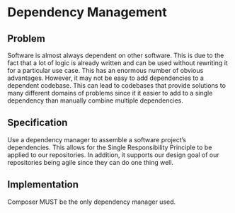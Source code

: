 # Dependency Management
## Problem
Software is almost always dependent on other software.  This is due to the fact that a lot of logic is already written and can be used without rewriting it for a particular use case.  This has an enormous number of obvious advantages.  However, it may not be easy to add dependencies to a dependent codebase.  This can lead to codebases that provide solutions to many different domains of problems since it it easier to add to a single dependency than manually combine multiple dependencies.

## Specification
Use a dependency manager to assemble a software project’s dependencies.  This allows for the Single Responsibility Principle to be applied to our repositories.  In addition, it supports our design goal of our repositories being agile since they can do one thing well.

## Implementation
Composer MUST be the only dependency manager used.
